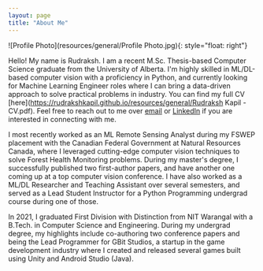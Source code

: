 ```yaml
---
layout: page
title: "About Me"
---
```



![Profile Photo](resources/general/Profile Photo.jpg){: style="float: right"}

Hello! My name is Rudraksh. I am a recent M.Sc. Thesis-based Computer Science graduate from the University of Alberta. I'm highly skilled in ML/DL-based computer vision with a proficiency in Python, and currently looking for Machine Learning Engineer roles where I can bring a data-driven approach to solve practical problems in industry. You can find my full CV [here](https://rudrakshkapil.github.io/resources/general/Rudraksh Kapil - CV.pdf). Feel free to reach out to me over [email](mailto:rkapil@ualberta.ca) or [LinkedIn](https://linkedin.com/in/rudrakshkapil) if you are interested in connecting with me.



I most recently worked as an ML Remote Sensing Analyst during my FSWEP placement with the Canadian Federal Government at Natural Resources Canada, where I leveraged cutting-edge computer vision techniques to solve Forest Health Monitoring problems. During my master's degree, I successfully published two first-author papers, and have another one coming up at a top computer vision conference. I have also worked as a ML/DL Researcher and Teaching Assistant over several semesters, and served as a Lead Student Instructor for a Python Programming undergrad course during one of those.


In 2021, I graduated First Division with Distinction from NIT Warangal with a B.Tech. in Computer Science and Engineering. During my undergrad degree, my highlights include co-authoring two conference papers and being the Lead Programmer for GBit Studios, a startup in the game development industry where I created and released several games built using Unity and Android Studio (Java).


